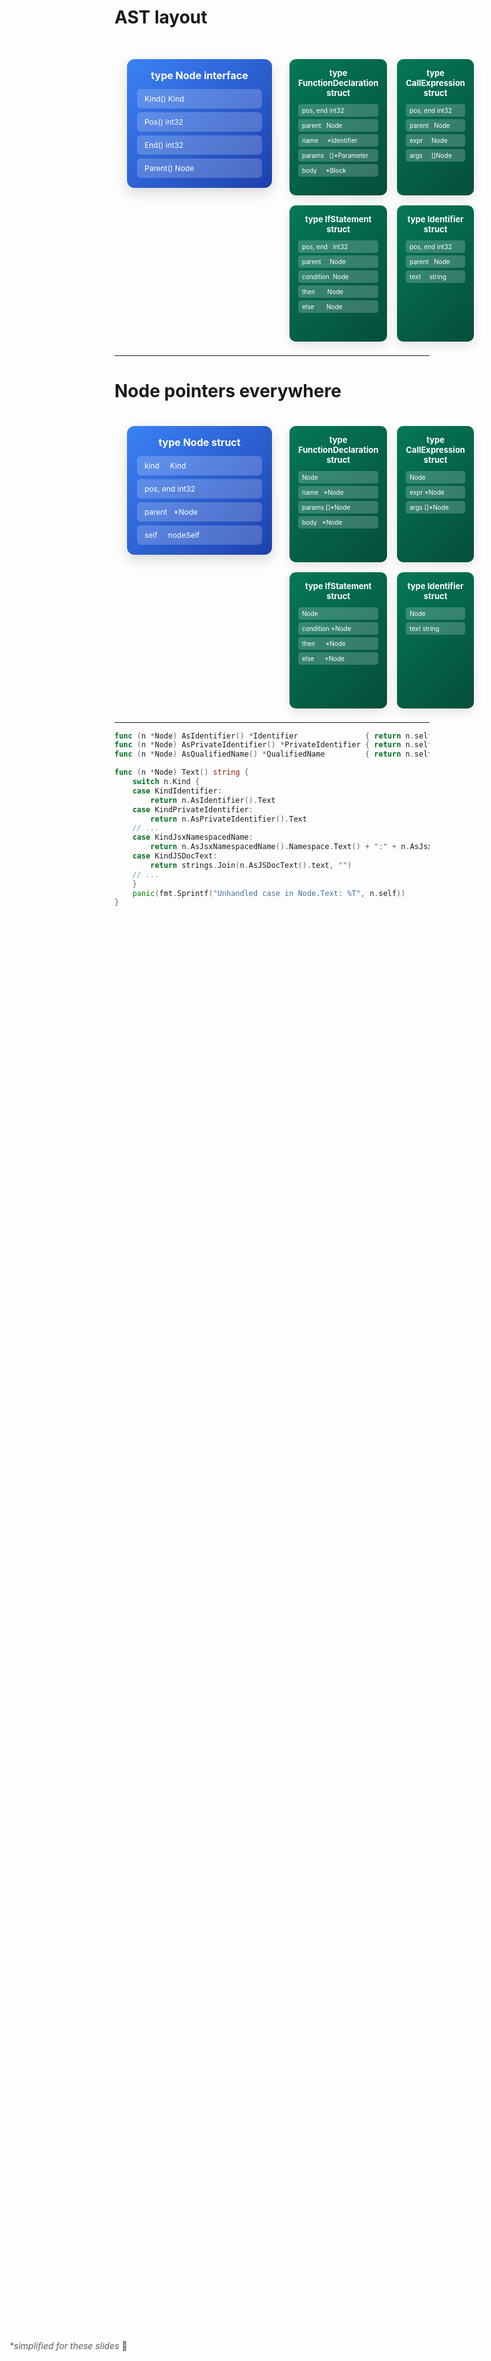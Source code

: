 # AST layout

## 

<div class="node-interface-diagram">
  <div class="interface-container">
    <div class="interface-title">type Node interface</div>
    <div class="interface-methods">
      <div class="method">Kind() Kind</div>
      <div class="method">Pos() int32</div>
      <div class="method">End() int32</div>
      <div class="method">Parent() Node</div>
    </div>
  </div>
  <div class="implementing-structs">
    <div class="struct-container">
      <div class="struct-title">type FunctionDeclaration struct</div>
      <div class="struct-fields">
        <div class="field">pos,&nbsp;end&nbsp;int32</div>
        <div class="field" :class="$clicks == 1 ? 'highlight-node' : ''">parent&nbsp;&nbsp;&nbsp;Node</div>
        <div class="field" :class="$clicks == 2 ? 'highlight-node' : ''">name&nbsp;&nbsp;&nbsp;&nbsp;&nbsp;*Identifier</div>
        <div class="field" :class="$clicks == 3 ? 'highlight-node' : ''">params&nbsp;&nbsp;&nbsp;[]*Parameter</div>
        <div class="field" :class="$clicks == 2 ? 'highlight-node' : ''">body&nbsp;&nbsp;&nbsp;&nbsp;&nbsp;*Block</div>
      </div>
    </div>
    <div class="struct-container">
      <div class="struct-title">type CallExpression struct</div>
      <div class="struct-fields">
        <div class="field">pos,&nbsp;end&nbsp;int32</div>
        <div class="field" :class="$clicks == 1 ? 'highlight-node' : ''">parent&nbsp;&nbsp;&nbsp;Node</div>
        <div class="field" :class="($clicks == 1 || $clicks == 2) ? 'highlight-node' : ''">expr&nbsp;&nbsp;&nbsp;&nbsp;&nbsp;Node</div>
        <div class="field" :class="$clicks == 3 ? 'highlight-node' : ''">args&nbsp;&nbsp;&nbsp;&nbsp;&nbsp;[]Node</div>
      </div>
    </div>
    <div class="struct-container">
      <div class="struct-title">type IfStatement struct</div>
      <div class="struct-fields">
        <div class="field">pos,&nbsp;end&nbsp;&nbsp;&nbsp;int32</div>
        <div class="field" :class="$clicks == 1 ? 'highlight-node' : ''">parent&nbsp;&nbsp;&nbsp;&nbsp;&nbsp;Node</div>
        <div class="field" :class="($clicks == 1 || $clicks == 2) ? 'highlight-node' : ''">condition&nbsp;&nbsp;Node</div>
        <div class="field" :class="$clicks == 1 ? 'highlight-node' : ''">then&nbsp;&nbsp;&nbsp;&nbsp;&nbsp;&nbsp;&nbsp;Node</div>
        <div class="field" :class="$clicks == 1 ? 'highlight-node' : ''">else&nbsp;&nbsp;&nbsp;&nbsp;&nbsp;&nbsp;&nbsp;Node</div>
      </div>
    </div>
    <div class="struct-container">
      <div class="struct-title">type Identifier struct</div>
      <div class="struct-fields">
        <div class="field">pos,&nbsp;end&nbsp;int32</div>
        <div class="field" :class="$clicks == 1 ? 'highlight-node' : ''">parent&nbsp;&nbsp;&nbsp;Node</div>
        <div class="field">text&nbsp;&nbsp;&nbsp;&nbsp;&nbsp;string</div>
      </div>
    </div>
  </div>
</div>

<!-- Hack: make clicks extend to the right count. -->

<span v-click="3"></span>

<style>
.node-interface-diagram {
  position: relative;
  padding: 40px 20px;
  height: 400px;
  width: 100%;
}

.interface-container {
  position: absolute;
  top: 20px;
  left: 20px;
  background: linear-gradient(135deg, #3b82f6, #1e40af);
  border-radius: 12px;
  padding: 16px;
  box-shadow: 0 8px 20px rgba(0,0,0,0.15);
  min-width: 200px;
}

.interface-title {
  color: white;
  font-size: 16px;
  font-weight: bold;
  text-align: center;
  margin-bottom: 12px;
  font-family: var(--slidev-code-font-family);
}

.interface-methods {
  display: flex;
  flex-direction: column;
  gap: 6px;
}

.method {
  background: rgba(255,255,255,0.2);
  color: white;
  padding: 6px 10px;
  border-radius: 6px;
  font-size: 12px;
  font-family: var(--slidev-code-font-family);
  text-align: left;
}

.implementing-structs {
  position: absolute;
  top: 20px;
  right: 20px;
  left: 280px;
  display: grid;
  grid-template-columns: repeat(2, 1fr);
  grid-template-rows: repeat(2, 1fr);
  gap: 16px;
  height: 320px;
}

.struct-container {
  background: linear-gradient(135deg, #047857, #064e3b);
  border-radius: 10px;
  padding: 14px;
  box-shadow: 0 6px 16px rgba(0,0,0,0.1);
  min-height: 190px;
}

.struct-title {
  color: white;
  font-size: 13px;
  font-weight: bold;
  text-align: center;
  margin-bottom: 10px;
  font-family: var(--slidev-code-font-family);
}

.struct-fields {
  display: flex;
  flex-direction: column;
  gap: 4px;
}

.field {
  background: rgba(255,255,255,0.2);
  color: white;
  padding: 2px 4px;
  border-radius: 4px;
  font-size: 10px;
  font-family: var(--slidev-code-font-family);
  text-align: left;
  word-break: break-word;
  transition: all 0.3s ease;
  border: 2px solid transparent;
}

.field.highlight-node {
  outline: 3px solid #f59e0b;
  outline-offset: -3px;
}
</style>

<!--
For our AST (abstract syntax tree), the most obvious layout is a Node interface,
with individual node types implementing it.

But, this has downsides.

- Node fields
	- Within the AST, we store a huge number of references CLICK and those often appear as Node interface values.
	- Interfaces are fat pointers, so each reference is two pointers.
	- Compiling VS Code allocates more than 9 million nodes
		- VS Code is 1.5 million lines of code, we know of some repos with 15 million!
	- Maybe this isn't that much, but what's worse is that most of
		them are nil, only there just in case. For example, most
		if statements don't have an "else" clause. All of those unused fields are just sitting there
		in the tree, taking up space.
	- Worst of all, we kept assigning nil pointers into Node interface values
		- Classic Go mistake, but TS doesn't have this problem thanks to union types, so when porting code, we hit it often.
- CLICK Further, we had this odd dissonance between some specific type fields and Node fields
	- Sometimes you'd have a Node, sometimes a specific type, so to make helpers work you'd
	  often need be forced to use Node anyway. And sometimes, our AST has to change, and you might
	  have a child that was previously only one type, but now it could be two, so that would just
	  turn into Node again, and that cascades out into refactors in the rest of the codebase.
- CLICK Node slices
	- You'll also note that the two slices for child nodes are different between these two
	  structs. These are the most specific types we can have, which is good for safety,
	  but the effect is that it's really hard to write code that works with multiple
	  different slice types with different nodes. Not even generics can help in some cases,
	  and we ended up needing to do copies. If you search "array covariance" you'll find
	  what I mean.
-->

---

# Node pointers everywhere

<div class="node-interface-diagram">
  <div class="interface-container" :class="$clicks == 1 ? 'highlight-container' : ''">
    <div class="interface-title">type Node struct</div>
    <div class="interface-methods">
      <div class="method">kind&nbsp;&nbsp;&nbsp;&nbsp;&nbsp;Kind</div>
      <div class="method">pos,&nbsp;end&nbsp;int32</div>
      <div class="method">parent&nbsp;&nbsp;&nbsp;*Node</div>
      <div data-id="node-self" class="method" :class="$clicks == 3 || $clicks == 4 ? 'highlight-node' : ''">self&nbsp;&nbsp;&nbsp;&nbsp;&nbsp;nodeSelf</div>
    </div>
  </div>
  <div class="implementing-structs">
    <div class="struct-container" data-id="function-declaration">
      <div class="struct-title">type FunctionDeclaration struct</div>
      <div class="struct-fields">
        <div class="field" :class="$clicks == 1 ? 'highlight-node' : ''">Node</div>
        <div class="field" :class="$clicks == 2 ? 'highlight-node' : ''">name&nbsp;&nbsp;&nbsp;*Node</div>
        <div class="field" :class="$clicks == 5 ? 'highlight-node' : ''">params&nbsp;[]*Node</div>
        <div class="field" :class="$clicks == 2 ? 'highlight-node' : ''">body&nbsp;&nbsp;&nbsp;*Node</div>
      </div>
    </div>
    <div class="struct-container" data-id="call-expression">
      <div class="struct-title">type CallExpression struct</div>
      <div class="struct-fields">
        <div class="field" :class="$clicks == 1 ? 'highlight-node' : ''">Node</div>
        <div class="field" :class="$clicks == 2 ? 'highlight-node' : ''">expr&nbsp;*Node</div>
        <div class="field" :class="$clicks == 5 ? 'highlight-node' : ''">args&nbsp;[]*Node</div>
      </div>
    </div>
    <div class="struct-container" data-id="if-statement">
      <div class="struct-title">type IfStatement struct</div>
      <div class="struct-fields">
        <div class="field" :class="$clicks == 1 ? 'highlight-node' : ''">Node</div>
        <div class="field" :class="$clicks == 2 ? 'highlight-node' : ''">condition&nbsp;*Node</div>
        <div class="field" :class="$clicks == 2 ? 'highlight-node' : ''">then&nbsp;&nbsp;&nbsp;&nbsp;&nbsp;&nbsp;*Node</div>
        <div class="field" :class="$clicks == 2 ? 'highlight-node' : ''">else&nbsp;&nbsp;&nbsp;&nbsp;&nbsp;&nbsp;*Node</div>
      </div>
    </div>
    <div class="struct-container" data-id="identifier">
      <div class="struct-title">type Identifier struct</div>
      <div class="struct-fields">
        <div class="field" :class="$clicks == 1 ? 'highlight-node' : ''">Node</div>
        <div class="field">text&nbsp;string</div>
      </div>
    </div>
  </div>
</div>

<FancyArrow seed="1" roughness="0" width="3" v-click="[4]" from="[data-id=node-self]@(90%,50%)" to="[data-id=function-declaration]@top" color="orange" arc="0.5" animated animation-duration="500" />
<FancyArrow seed="1" roughness="0" width="3" v-click="[4]" from="[data-id=node-self]@(90%,50%)" to="[data-id=call-expression]@top" color="orange" arc="0.5" animated animation-duration="500" />
<FancyArrow seed="1" roughness="0" width="3" v-click="[4]" from="[data-id=node-self]@(90%,50%)" to="[data-id=if-statement]@top" color="orange" arc="0.1" animated animation-duration="500" />
<FancyArrow seed="1" roughness="0" width="3" v-click="[4]" from="[data-id=node-self]@(90%,50%)" to="[data-id=identifier]@top" color="orange" arc="0.1" animated animation-duration="500" />

<div class="disclaimer"><em>*simplified for these slides</em> 🙂</div>

<!-- Hack: make clicks extend to the right count. -->

<span v-click="5"></span>

<style>
.node-interface-diagram {
  position: relative;
  padding: 40px 20px;
  height: 400px;
  width: 100%;
}

.interface-container {
  position: absolute;
  top: 20px;
  left: 20px;
  background: linear-gradient(135deg, #3b82f6, #1e40af);
  border-radius: 12px;
  padding: 16px;
  box-shadow: 0 8px 20px rgba(0,0,0,0.15);
  min-width: 200px;
}

.interface-title {
  color: white;
  font-size: 16px;
  font-weight: bold;
  text-align: center;
  margin-bottom: 12px;
  font-family: var(--slidev-code-font-family);
}

.interface-methods {
  display: flex;
  flex-direction: column;
  gap: 6px;
}

.method {
  background: rgba(255,255,255,0.2);
  color: white;
  padding: 6px 10px;
  border-radius: 6px;
  font-size: 12px;
  font-family: var(--slidev-code-font-family);
  text-align: left;
}

.implementing-structs {
  position: absolute;
  top: 20px;
  right: 20px;
  left: 280px;
  display: grid;
  grid-template-columns: repeat(2, 1fr);
  grid-template-rows: repeat(2, 1fr);
  gap: 16px;
  height: 320px;
}

.struct-container {
  background: linear-gradient(135deg, #047857, #064e3b);
  border-radius: 10px;
  padding: 14px;
  box-shadow: 0 6px 16px rgba(0,0,0,0.1);
  min-height: 190px;
}

.struct-title {
  color: white;
  font-size: 13px;
  font-weight: bold;
  text-align: center;
  margin-bottom: 10px;
  font-family: var(--slidev-code-font-family);
}

.struct-fields {
  display: flex;
  flex-direction: column;
  gap: 4px;
}

.field {
  background: rgba(255,255,255,0.2);
  color: white;
  padding: 2px 4px;
  border-radius: 4px;
  font-size: 10px;
  font-family: var(--slidev-code-font-family);
  text-align: left;
  word-break: break-word;
  transition: all 0.3s ease;
  border: 2px solid transparent;
}

.field.highlight-node {
  outline: 3px solid #f59e0b;
  outline-offset: -3px;
}

.method {
  background: rgba(255,255,255,0.2);
  color: white;
  padding: 6px 10px;
  border-radius: 6px;
  font-size: 12px;
  font-family: var(--slidev-code-font-family);
  text-align: left;
  transition: all 0.3s ease;
  border: 2px solid transparent;
}

.method.highlight-node {
  outline: 3px solid #f59e0b;
  outline-offset: -3px;
}

.disclaimer {
  position: absolute;
  bottom: 160px;
  left: 60px;
  opacity: 0.7;
  color: var(--slidev-theme-secondary);
}

.interface-container {
  transition: all 0.3s ease;
}

.interface-container.highlight-container {
  box-shadow: 0 8px 20px rgba(0,0,0,0.15);
  outline: 4px solid #f59e0b;
  outline-offset: -4px;
}
</style>

<!--
Early on, we switched to a new AST representation, in which
everything is a struct.

CLICK

The base Node struct contains
the common fields that we always need to access, including
the node kind, its position in the source text, and its parent.
That base Node is then embedded in each of the specific AST node types.

CLICK

We then only ever pass around Node pointers, not specific types.
We lose safety in many cases, but a lot of the time we are just
passing things around and are just looking at the common fields.
This also means that we don't box any nils in interfaces, as we
only ever have concrete Node pointers, and so that whole slew of
porting bugs disappeared

But, if you have a Node pointer, you still need to get back to the more
specific type. And so, Node contains a "self pointer" CLICK that via an interface
points back to the original node. CLICK

Node slices now just contain Node pointers, so we can write
code that works on any of them.

 -->

---

```go
func (n *Node) AsIdentifier() *Identifier               { return n.self.(*Identifier) }
func (n *Node) AsPrivateIdentifier() *PrivateIdentifier { return n.self.(*PrivateIdentifier) }
func (n *Node) AsQualifiedName() *QualifiedName         { return n.self.(*QualifiedName) }

func (n *Node) Text() string {
	switch n.Kind {
	case KindIdentifier:
		return n.AsIdentifier().Text
	case KindPrivateIdentifier:
		return n.AsPrivateIdentifier().Text
	// ...
	case KindJsxNamespacedName:
		return n.AsJsxNamespacedName().Namespace.Text() + ":" + n.AsJsxNamespacedName().name.Text()
	case KindJSDocText:
		return strings.Join(n.AsJSDocText().text, "")
	// ...
	}
	panic(fmt.Sprintf("Unhandled case in Node.Text: %T", n.self))
}
```

<!--
Finally, since Node is no longer an interface, it can have methods. We define
helpers for downcasts, but also helpers to access common fields and computations.

Now to be clear, this layout is not perfect. As I said, there is a loss
in safety. It may be clearer for the average Go project to just use interfaces.
But for us, this was a better layout for the port.
-->
